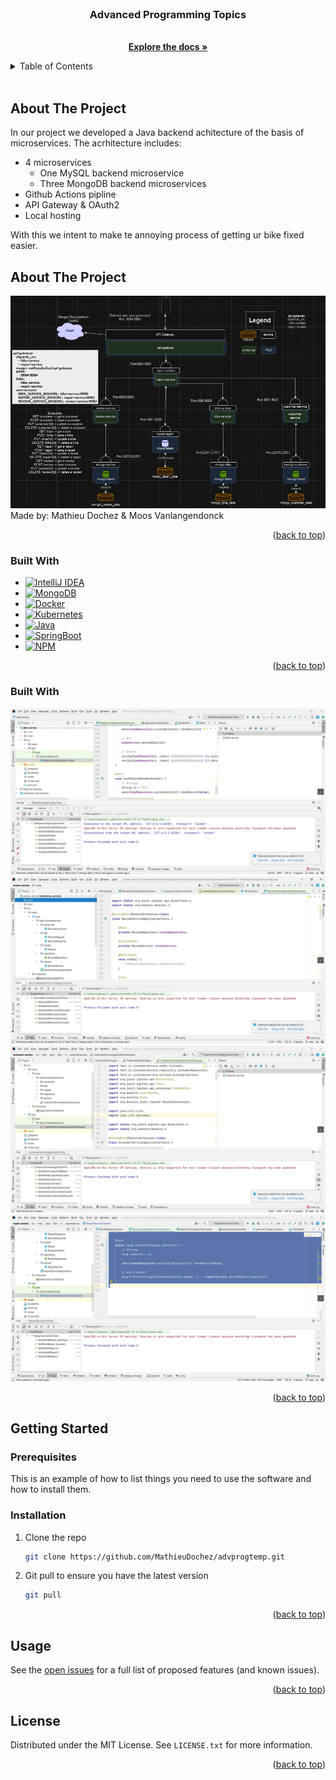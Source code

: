 <!-- PROJECT LOGO -->
<br />
<div align="center">
  <a href="https://github.com/MathieuDochez/advprogtemp">
<!--     <img src="images/logo.png" alt="Logo" width="80" height="80"> -->
  </a>

<h3 align="center">Advanced Programming Topics</h3>

  <p align="center">
<!--     TODO -->
    <br />
    <a href="https://github.com/MathieuDochez/advprogtemp"><strong>Explore the docs »</strong></a>
    <br />
  </p>
</div>

<!-- TABLE OF CONTENTS -->
<details>
  <summary>Table of Contents</summary>
  <ol>
    <li>
      <a href="#about-the-project">About The Project</a>
      <ul>
        <li><a href="#built-with">Built With</a></li>
      </ul>
    </li>
    <li>
      <a href="#getting-started">Getting Started</a>
      <ul>
        <li><a href="#prerequisites">Prerequisites</a></li>
        <li><a href="#installation">Installation</a></li>
      </ul>
    </li>
    <li><a href="#usage">Usage</a></li>
    <li><a href="#license">License</a></li>
  </ol>
</details>
<br/>

## About The Project

In our project we developed a Java backend achitecture of the basis of microservices. The acrhitecture includes:

- 4 microservices
  - One MySQL backend microservice
  - Three MongoDB backend microservices
- Github Actions pipline
- API Gateway & OAuth2
- Local hosting

With this we intent to make te annoying process of getting ur bike fixed easier.
<br/>

<!-- ABOUT THE PROJECT -->
## About The Project

![Architecture](/images/architecture.png?raw=true "Architecture")
<br />
Made by: Mathieu Dochez & Moos Vanlangendonck
<!-- TODO -->

<p align="right">(<a href="#readme-top">back to top</a>)</p>

### Built With

* [![IntelliJ IDEA][IntelliJ.com]][IntelliJ-url]
* [![MongoDB][MongoDB.com]][MongoDB-url]
* [![Docker][Docker.com]][Docker-url]
* [![Kubernetes][Kubernetes.com]][Kubernetes-url]
* [![Java][Java.com]][Java-url]
* [![SpringBoot][SpringBoot.com]][SpringBoot-url]
* [![NPM][NPM.com]][NPM-url]

<p align="right">(<a href="#readme-top">back to top</a>)</p>

### Built With

![Architecture](/images/tests_bike.png?raw=true "TESTS Bike")
<br />
![Architecture](/images/tests_review.png?raw=true "TESTS Bike")
<br />
![Architecture](/images/tests_customer.png?raw=true "TESTS Bike")
<br />
![Architecture](/images/tests_repair.png?raw=true "TESTS Bike")
<br />

<p align="right">(<a href="#readme-top">back to top</a>)</p>

<!-- GETTING STARTED -->
## Getting Started
### Prerequisites

This is an example of how to list things you need to use the software and how to install them.

### Installation

1. Clone the repo
   ```sh
   git clone https://github.com/MathieuDochez/advprogtemp.git
   ```
2. Git pull to ensure you have the latest version
   ```sh
   git pull
   ```

<p align="right">(<a href="#readme-top">back to top</a>)</p>

<!-- USAGE EXAMPLES -->
## Usage

See the [open issues](https://github.com/MathieuDochez/advprogtemp/issues) for a full list of proposed features (and known issues).

<p align="right">(<a href="#readme-top">back to top</a>)</p>

<!-- LICENSE -->
## License
Distributed under the MIT License. See `LICENSE.txt` for more information.

<p align="right">(<a href="#readme-top">back to top</a>)</p>

<!-- MARKDOWN LINKS & IMAGES -->
[web-shield]: https://www.google.com/url?sa=i&url=https%3A%2F%2Fseeklogo.com%2Fvector-logo%2F446770%2Fweb-icon&psig=AOvVaw3tzTyUVCYP0f_M5VUwRf6x&ust=1731581904645000&source=images&cd=vfe&opi=89978449&ved=0CBQQjRxqFwoTCNjt87iT2YkDFQAAAAAdAAAAABAE
[web-url]: #todo
[issues-shield]: https://img.shields.io/badge/Github_Issues
[issues-url]: https://github.com/MathieuDochez/advprogtemp/issues
[license-shield]:https://img.shields.io/github/license/TheCherno/Hazel
[license-url]: LICENSE.txt
[product-screenshot]: images/screenshot.png
[IntelliJ.com]: https://img.shields.io/badge/IntelliJIDEA-000000.svg?logo=intellij-idea&logoColor=white
[IntelliJ-url]: https://www.jetbrains.com/idea/
[MongoDB.com]: https://img.shields.io/badge/MongoDB-%234ea94b.svg?logo=mongodb&logoColor=white
[MongoDB-url]: https://www.mongodb.com/
[Docker.com]: https://img.shields.io/badge/Docker-2496ED?logo=docker&logoColor=fff
[Docker-url]: https://www.docker.com/
[Kubernetes.com]: https://img.shields.io/badge/Kubernetes-326CE5?logo=kubernetes&logoColor=fff
[Kubernetes-url]: https://www.kubernetes.io/
[SpringBoot.com]: https://img.shields.io/badge/Spring%20Boot-6DB33F?logo=springboot&logoColor=fff
[SpringBoot-url]: https://spring.io/projects/spring-boot
[NPM.com]: https://img.shields.io/badge/npm-CB3837?logo=npm&logoColor=fff
[NPM-url]: https://www.npmjs.com/
[Java.com]: https://img.shields.io/badge/Java-%23ED8B00.svg?logo=openjdk&logoColor=white
[Java-url]: https://www.java.com/nl/
